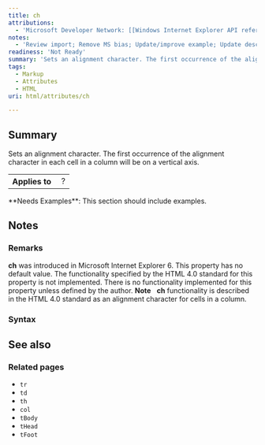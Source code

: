 ```yaml
---
title: ch
attributions:
  - 'Microsoft Developer Network: [[Windows Internet Explorer API reference](http://msdn.microsoft.com/en-us/library/ie/hh828809%28v=vs.85%29.aspx) Article]'
notes:
  - 'Review import; Remove MS bias; Update/improve example; Update descriptions; Fix lists & compatibility info'
readiness: 'Not Ready'
summary: 'Sets an alignment character. The first occurrence of the alignment character in each cell in a column will be on a vertical axis.'
tags:
  - Markup
  - Attributes
  - HTML
uri: html/attributes/ch

---
```

## Summary

Sets an alignment character. The first occurrence of the alignment character in each cell in a column will be on a vertical axis.

<table class="wikitable">
<tr>
<th>
Applies to

</th>
<td>
 ?

</td>
</tr>
</table>
**Needs Examples**: This section should include examples.

## Notes

### Remarks

**ch** was introduced in Microsoft Internet Explorer 6. This property has no default value. The functionality specified by the HTML 4.0 standard for this property is not implemented. There is no functionality implemented for this property unless defined by the author. **Note**   **ch** functionality is described in the HTML 4.0 standard as an alignment character for cells in a column.

### Syntax

## See also

### Related pages

-   `tr`
-   `td`
-   `th`
-   `col`
-   `tBody`
-   `tHead`
-   `tFoot`

